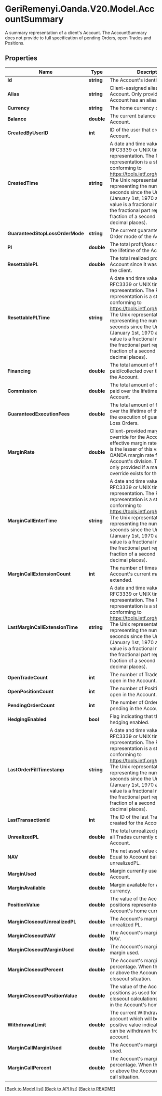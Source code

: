 # GeriRemenyi.Oanda.V20.Model.AccountSummary
A summary representation of a client's Account. The AccountSummary does not provide to full specification of pending Orders, open Trades and Positions.
## Properties

Name | Type | Description | Notes
------------ | ------------- | ------------- | -------------
**Id** | **string** | The Account&#39;s identifier | [optional] 
**Alias** | **string** | Client-assigned alias for the Account. Only provided if the Account has an alias set | [optional] 
**Currency** | **string** | The home currency of the Account | [optional] 
**Balance** | **double** | The current balance of the Account. | [optional] 
**CreatedByUserID** | **int** | ID of the user that created the Account. | [optional] 
**CreatedTime** | **string** | A date and time value using either RFC3339 or UNIX time representation. The RFC 3339 representation is a string conforming to https://tools.ietf.org/rfc/rfc3339.txt. The Unix representation is a string representing the number of seconds since the Unix Epoch (January 1st, 1970 at UTC). The value is a fractional number, where the fractional part represents a fraction of a second (up to nine decimal places). | [optional] 
**GuaranteedStopLossOrderMode** | **string** | The current guaranteed Stop Loss Order mode of the Account. | [optional] 
**Pl** | **double** | The total profit/loss realized over the lifetime of the Account. | [optional] 
**ResettablePL** | **double** | The total realized profit/loss for the Account since it was last reset by the client. | [optional] 
**ResettablePLTime** | **string** | A date and time value using either RFC3339 or UNIX time representation. The RFC 3339 representation is a string conforming to https://tools.ietf.org/rfc/rfc3339.txt. The Unix representation is a string representing the number of seconds since the Unix Epoch (January 1st, 1970 at UTC). The value is a fractional number, where the fractional part represents a fraction of a second (up to nine decimal places). | [optional] 
**Financing** | **double** | The total amount of financing paid/collected over the lifetime of the Account. | [optional] 
**Commission** | **double** | The total amount of commission paid over the lifetime of the Account. | [optional] 
**GuaranteedExecutionFees** | **double** | The total amount of fees charged over the lifetime of the Account for the execution of guaranteed Stop Loss Orders. | [optional] 
**MarginRate** | **double** | Client-provided margin rate override for the Account. The effective margin rate of the Account is the lesser of this value and the OANDA margin rate for the Account&#39;s division. This value is only provided if a margin rate override exists for the Account. | [optional] 
**MarginCallEnterTime** | **string** | A date and time value using either RFC3339 or UNIX time representation. The RFC 3339 representation is a string conforming to https://tools.ietf.org/rfc/rfc3339.txt. The Unix representation is a string representing the number of seconds since the Unix Epoch (January 1st, 1970 at UTC). The value is a fractional number, where the fractional part represents a fraction of a second (up to nine decimal places). | [optional] 
**MarginCallExtensionCount** | **int** | The number of times that the Account&#39;s current margin call was extended. | [optional] 
**LastMarginCallExtensionTime** | **string** | A date and time value using either RFC3339 or UNIX time representation. The RFC 3339 representation is a string conforming to https://tools.ietf.org/rfc/rfc3339.txt. The Unix representation is a string representing the number of seconds since the Unix Epoch (January 1st, 1970 at UTC). The value is a fractional number, where the fractional part represents a fraction of a second (up to nine decimal places). | [optional] 
**OpenTradeCount** | **int** | The number of Trades currently open in the Account. | [optional] 
**OpenPositionCount** | **int** | The number of Positions currently open in the Account. | [optional] 
**PendingOrderCount** | **int** | The number of Orders currently pending in the Account. | [optional] 
**HedgingEnabled** | **bool** | Flag indicating that the Account has hedging enabled. | [optional] 
**LastOrderFillTimestamp** | **string** | A date and time value using either RFC3339 or UNIX time representation. The RFC 3339 representation is a string conforming to https://tools.ietf.org/rfc/rfc3339.txt. The Unix representation is a string representing the number of seconds since the Unix Epoch (January 1st, 1970 at UTC). The value is a fractional number, where the fractional part represents a fraction of a second (up to nine decimal places). | [optional] 
**LastTransactionId** | **int** | The ID of the last Transaction created for the Account. | [optional] 
**UnrealizedPL** | **double** | The total unrealized profit/loss for all Trades currently open in the Account. | [optional] 
**NAV** | **double** | The net asset value of the Account. Equal to Account balance unrealizedPL. | [optional] 
**MarginUsed** | **double** | Margin currently used for the Account. | [optional] 
**MarginAvailable** | **double** | Margin available for Account currency. | [optional] 
**PositionValue** | **double** | The value of the Account&#39;s open positions represented in the Account&#39;s home currency. | [optional] 
**MarginCloseoutUnrealizedPL** | **double** | The Account&#39;s margin closeout unrealized PL. | [optional] 
**MarginCloseoutNAV** | **double** | The Account&#39;s margin closeout NAV. | [optional] 
**MarginCloseoutMarginUsed** | **double** | The Account&#39;s margin closeout margin used. | [optional] 
**MarginCloseoutPercent** | **double** | The Account&#39;s margin closeout percentage. When this value is 1.0 or above the Account is in a margin closeout situation. | [optional] 
**MarginCloseoutPositionValue** | **double** | The value of the Account&#39;s open positions as used for margin closeout calculations represented in the Account&#39;s home currency. | [optional] 
**WithdrawalLimit** | **double** | The current WithdrawalLimit for the account which will be zero or a positive value indicating how much can be withdrawn from the account. | [optional] 
**MarginCallMarginUsed** | **double** | The Account&#39;s margin call margin used. | [optional] 
**MarginCallPercent** | **double** | The Account&#39;s margin call percentage. When this value is 1.0 or above the Account is in a margin call situation. | [optional] 

[[Back to Model list]](../README.md#documentation-for-models) [[Back to API list]](../README.md#documentation-for-api-endpoints) [[Back to README]](../README.md)

